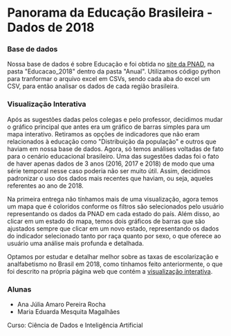 # Panorama da Educação Brasileira - Dados de 2018

### Base de dados

Nossa base de dados é sobre Educação e foi obtida no [site da PNAD](https://www.ibge.gov.br/estatisticas/sociais/educacao/9173-pesquisa-nacional-por-amostra-de-domicilios-continua-trimestral.html?=&t=downloads), na pasta "Educacao_2018" dentro da pasta "Anual".
Utilizamos código python para tranformar o arquivo excel em CSVs, sendo cada aba do excel um CSV, para então analisar os dados de cada região brasileira.

### Visualização Interativa

Após as sugestões dadas pelos colegas e pelo professor, decidimos mudar o gráfico principal que antes era um gráfico de barras simples para um mapa interativo. Retiramos as opções de indicadores que não eram relacionados à educação como "Distribuição da população" e outros que haviam em nossa base de dados. Agora, só temos análises voltadas de fato para o cenário educacional brasileiro. Uma das sugestões dadas foi o fato de haver apenas dados de 3 anos (2016, 2017 e 2018) de modo que uma série temporal nesse caso poderia não ser muito útil. Assim, decidimos padronizar o uso dos dados mais recentes que haviam, ou seja, aqueles referentes ao ano de 2018. 

Na primeira entrega não tínhamos mais de uma visualização, agora temos um mapa que é coloridos conforme os filtros são selecionados pelo usuário representando os dados da PNAD em cada estado do país. Além disso, ao clicar em um estado do mapa, temos dois gráficos de barras que são ajustados sempre que clicar em um novo estado, representando os dados do indicador selecionado tanto por raça quanto por sexo, o que oferece ao usuário uma análise mais profunda e detalhada. 

Optamos por estudar e detalhar melhor sobre as taxas de escolarização e analfabetismo no Brasil em 2018, como tínhamos feito anteriormente, o que foi descrito na própria página web que contém a [visualização interativa](https://fgv-vis-2025.github.io/tarefa-4-pnad_database/).

### Alunas

- Ana Júlia Amaro Pereira Rocha
- Maria Eduarda Mesquita Magalhães

Curso: Ciência de Dados e Inteligência Artificial
